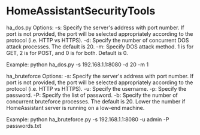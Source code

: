 # HomeAssistantSecurityTools
ha_dos.py
Options:
        -s: Specify the server's address with port number.
            If port is not provided, the port will be selected appropriately according to the protocol (i.e. HTTP vs HTTPS).
        -d: Specify the number of concurrent DOS attack processes. The default is 20.
        -m: Specify DOS attack method. 1 is for GET, 2 is for POST, and 0 is for both. Default is 0.

Example: python ha_dos.py -s 192.168.1.1:8080 -d 20 -m 1


ha_bruteforce
Options:
        -s: Specify the server's address with port number.
            If port is not provided, the port will be selected appropriately according to the protocol (i.e. HTTP vs HTTPS).
        -u: Specify the username.
        -p: Specify the password.
        -P: Specify the list of password.
        -b: Specify the number of concurrent bruteforce processes. The default is 20.
            Lower the number if HomeAssistant server is running on a low-end machine.

Example: python ha_bruteforce.py -s 192.168.1.1:8080 -u admin -P passwords.txt
